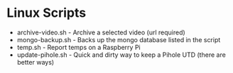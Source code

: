 # Linux Scripts

- archive-video.sh - Archive a selected video (url required)
- mongo-backup.sh - Backs up the mongo database listed in the script
- temp.sh - Report temps on a Raspberry Pi
- update-pihole.sh - Quick and dirty way to keep a Pihole UTD (there are better ways)